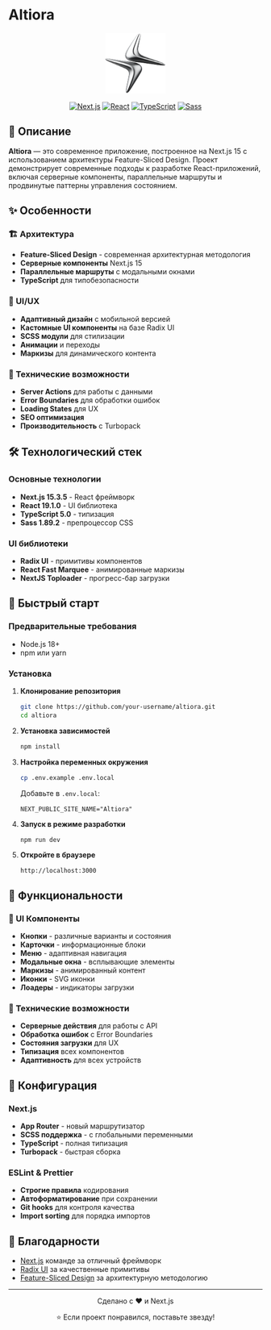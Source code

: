 # Altiora
<div align="center">
  <img src="public/logo.png" alt="Altiora Logo" width="120" height="120">
  
  [![Next.js](https://img.shields.io/badge/Next.js-15.3.5-black?style=for-the-badge&logo=next.js)](https://nextjs.org/)
  [![React](https://img.shields.io/badge/React-19.1.0-blue?style=for-the-badge&logo=react)](https://reactjs.org/)
  [![TypeScript](https://img.shields.io/badge/TypeScript-5.0-blue?style=for-the-badge&logo=typescript)](https://www.typescriptlang.org/)
  [![Sass](https://img.shields.io/badge/Sass-1.89.2-pink?style=for-the-badge&logo=sass)](https://sass-lang.com/)
</div>

## 📖 Описание

**Altiora** — это современное приложение, построенное на Next.js 15 с использованием архитектуры Feature-Sliced Design. Проект демонстрирует современные подходы к разработке React-приложений, включая серверные компоненты, параллельные маршруты и продвинутые паттерны управления состоянием.

## ✨ Особенности

### 🏗️ Архитектура

- **Feature-Sliced Design** - современная архитектурная методология
- **Серверные компоненты** Next.js 15
- **Параллельные маршруты** с модальными окнами
- **TypeScript** для типобезопасности

### 🎨 UI/UX

- **Адаптивный дизайн** с мобильной версией
- **Кастомные UI компоненты** на базе Radix UI
- **SCSS модули** для стилизации
- **Анимации** и переходы
- **Маркизы** для динамического контента

### 🔧 Технические возможности

- **Server Actions** для работы с данными
- **Error Boundaries** для обработки ошибок
- **Loading States** для UX
- **SEO оптимизация**
- **Производительность** с Turbopack

## 🛠️ Технологический стек

### Основные технологии

- **Next.js 15.3.5** - React фреймворк
- **React 19.1.0** - UI библиотека
- **TypeScript 5.0** - типизация
- **Sass 1.89.2** - препроцессор CSS

### UI библиотеки

- **Radix UI** - примитивы компонентов
- **React Fast Marquee** - анимированные маркизы
- **NextJS Toploader** - прогресс-бар загрузки

## 🚀 Быстрый старт

### Предварительные требования

- Node.js 18+
- npm или yarn

### Установка

1. **Клонирование репозитория**

   ```bash
   git clone https://github.com/your-username/altiora.git
   cd altiora
   ```

2. **Установка зависимостей**

   ```bash
   npm install
   ```

3. **Настройка переменных окружения**

   ```bash
   cp .env.example .env.local
   ```

   Добавьте в `.env.local`:

   ```env
   NEXT_PUBLIC_SITE_NAME="Altiora"
   ```

4. **Запуск в режиме разработки**

   ```bash
   npm run dev
   ```

5. **Откройте в браузере**
   ```
   http://localhost:3000
   ```

## 🎯 Функциональности

### 🧩 UI Компоненты

- **Кнопки** - различные варианты и состояния
- **Карточки** - информационные блоки
- **Меню** - адаптивная навигация
- **Модальные окна** - всплывающие элементы
- **Маркизы** - анимированный контент
- **Иконки** - SVG иконки
- **Лоадеры** - индикаторы загрузки

### 🔧 Технические возможности

- **Серверные действия** для работы с API
- **Обработка ошибок** с Error Boundaries
- **Состояния загрузки** для UX
- **Типизация** всех компонентов
- **Адаптивность** для всех устройств

## 🔧 Конфигурация

### Next.js

- **App Router** - новый маршрутизатор
- **SCSS поддержка** - с глобальными переменными
- **TypeScript** - полная типизация
- **Turbopack** - быстрая сборка

### ESLint & Prettier

- **Строгие правила** кодирования
- **Автоформатирование** при сохранении
- **Git hooks** для контроля качества
- **Import sorting** для порядка импортов

## 🙏 Благодарности

- [Next.js](https://nextjs.org/) команде за отличный фреймворк
- [Radix UI](https://www.radix-ui.com/) за качественные примитивы
- [Feature-Sliced Design](https://feature-sliced.design/) за архитектурную методологию

---

<div align="center">
  <p>Сделано с ❤️ и Next.js</p>
  <p>⭐ Если проект понравился, поставьте звезду!</p>
</div>
